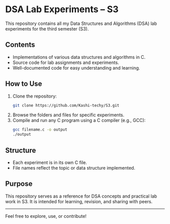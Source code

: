 # DSA Lab Experiments – S3

This repository contains all my Data Structures and Algorithms (DSA) lab experiments for the third semester (S3).

## Contents

- Implementations of various data structures and algorithms in C.
- Source code for lab assignments and experiments.
- Well-documented code for easy understanding and learning.

## How to Use

1. Clone the repository:
   ```bash
   git clone https://github.com/Kashi-techy/S3.git
   ```
2. Browse the folders and files for specific experiments.
3. Compile and run any C program using a C compiler (e.g., GCC):
   ```bash
   gcc filename.c -o output
   ./output
   ```

## Structure

- Each experiment is in its own C file.
- File names reflect the topic or data structure implemented.

## Purpose

This repository serves as a reference for DSA concepts and practical lab work in S3. It is intended for learning, revision, and sharing with peers.

---

Feel free to explore, use, or contribute!
